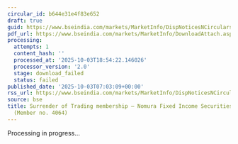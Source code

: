 ```yaml
---
circular_id: b644e31e4f83e652
draft: true
guid: https://www.bseindia.com/markets/MarketInfo/DispNoticesNCirculars.aspx?Noticeid={9084BC94-FF31-41B2-AA5B-3A08B927718F}&noticeno=20251003-9&dt=10/03/2025&icount=9&totcount=73&flag=0
pdf_url: https://www.bseindia.com/markets/MarketInfo/DownloadAttach.aspx?id=20251003-9&attachedId=
processing:
  attempts: 1
  content_hash: ''
  processed_at: '2025-10-03T18:54:22.146026'
  processor_version: '2.0'
  stage: download_failed
  status: failed
published_date: '2025-10-03T07:03:09+00:00'
rss_url: https://www.bseindia.com/markets/MarketInfo/DispNoticesNCirculars.aspx?Noticeid={9084BC94-FF31-41B2-AA5B-3A08B927718F}&noticeno=20251003-9&dt=10/03/2025&icount=9&totcount=73&flag=0
source: bse
title: Surrender of Trading membership – Nomura Fixed Income Securities Pvt. Ltd.
  (Member no. 4064)
---
```


Processing in progress...